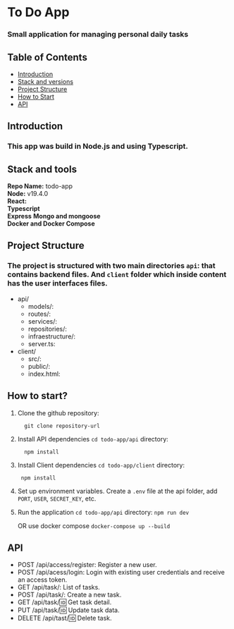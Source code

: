 # To Do App

###  Small application for managing personal daily tasks 

## Table of Contents
* [Introduction](#introduction)
* [Stack and versions](#stack-and-versions)
* [Project Structure](#project-structure)
* [How to Start](#how-to-start)
* [API](#api)

## Introduction
### This app was build in Node.js and using Typescript.
## Stack and tools
**Repo Name:**  todo-app  
**Node:** v19.4.0  
**React:**  
**Typescript**  
**Express**
**Mongo and mongoose**  
**Docker and Docker Compose**

## Project Structure
### The project is structured with two main directories `api`: that contains backend files. And `client` folder which inside content has the user interfaces files. 
* api/  
  * models/:  
  * routes/:  
  * services/:  
  * repositories/:  
  * infraestructure/:
  * server.ts:
* client/  
  * src/:  
  * public/:  
  * index.html:  

## How to start?

1. Clone the github repository: 
    ```
      git clone repository-url
    ```
2. Install API dependencies `cd todo-app/api` directory: 
    ```
      npm install
    ```
3. Install Client dependencies `cd todo-app/client` directory:
    ```
     npm install
    ```
4. Set up environment variables. Create a `.env` file at the api folder, add `PORT`,  `USER`,         `SECRET_KEY`, etc.  

5. Run the application `cd todo-app/api` directory:
    ``` npm run dev ```

    OR use docker compose
    ``` docker-compose up --build ```

## API
  * POST /api/access/register: Register a new user.
  * POST /api/acess/login: Login with existing user credentials and receive an access token.
  * GET /api/task/: List of tasks.
  * POST /api/task/: Create a new task.
  * GET /api/task/:id: Get task detail.
  * PUT /api/task/:id: Update task data.
  * DELETE /api/tast/:id: Delete task.
